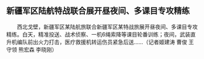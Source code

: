 ## 新疆军区陆航特战联合展开昼夜间、多课目专攻精练
　　西北戈壁，新疆军区某陆航旅联合新疆军区某特战旅展开昼夜间、多课目专攻精练。白天，精准投送、战术侦察、一机6绳索降等课目轮番训练；夜间，武装直升机编队前出火力打击，医疗救援机转运伤员紧急后送……（记者姬建涛 曹俊 王守领 熊宏森 李晓刚） 

